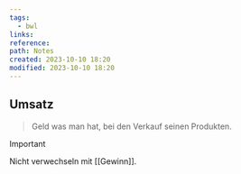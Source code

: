 ```yaml
---
tags:
  - bwl
links: 
reference: 
path: Notes
created: 2023-10-10 18:20
modified: 2023-10-10 18:20
---
```

## Umsatz 
> Geld was man hat, bei den Verkauf seinen Produkten.

>[!important] 
>Nicht verwechseln mit [[Gewinn]].

